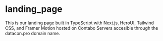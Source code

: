 # landing_page
This is our landing page built in TypeScript with Next.js, HeroUI, Tailwind CSS, and Framer Motion hosted on Contabo Servers accesible through the datacon.pro domain name. 
